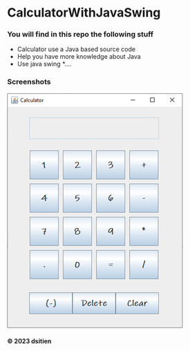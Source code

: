 # CalculatorWithJavaSwing
### You will find in this repo the following stuff
* Calculator use a Java based source code
* Help you have more knowledge about Java
* Use java swing
*....

### Screenshots
![Calculator](https://github.com/dsitien/CalculatorWithJavaSwing/blob/main/img/Capture.PNG)

#### © 2023 dsitien
